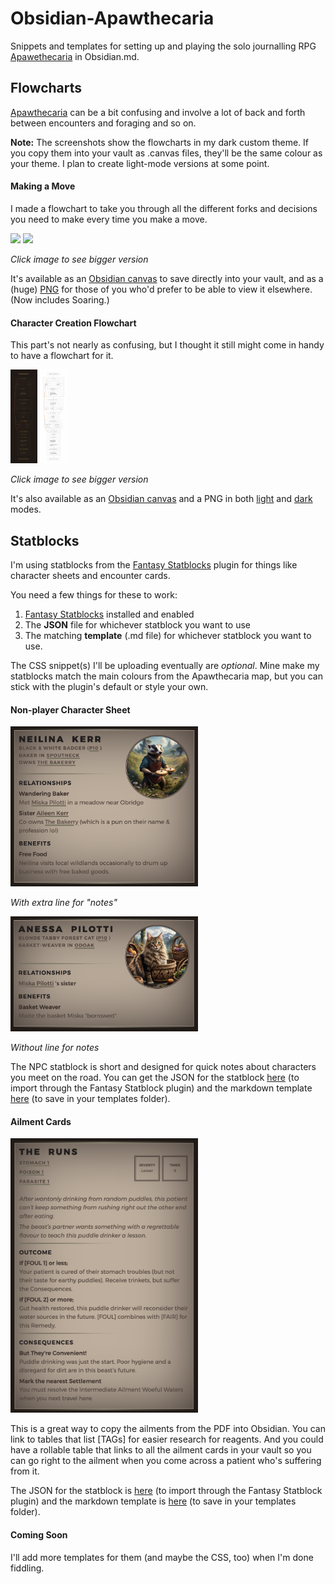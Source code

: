 # Obsidian-Apawthecaria
Snippets and templates for setting up and playing the solo journalling RPG [Apawethecaria](https://blackwellwriter.itch.io/apawthecaria-a-poultice-pounder-adventure) in Obsidian.md.

## Flowcharts
[Apawthecaria](https://blackwellwriter.itch.io/apawthecaria-a-poultice-pounder-adventure) can be a bit confusing and involve a lot of back and forth between encounters and foraging and so on. 

**Note:** The screenshots show the flowcharts in my dark custom theme. If you copy them into your vault as .canvas files, they'll be the same colour as your theme. I plan to create light-mode versions at some point.

#### Making a Move
I made a flowchart to take you through all the different forks and decisions you need to make every time you make a move.

<a href="/APAW-Flowchart-Moving.png"><img src="/APAW-Flowchart-Moving.png" height="200px" /></a> <a href="/APAW-Flowchart-Moving-Light.png"><img src="/APAW-Flowchart-Moving-Light.png" height="200px" /></a>

_Click image to see bigger version_

It's available as an [Obsidian canvas](/APAW-Flowchart-Moving.canvas) to save directly into your vault, and as a (huge) [PNG](/APAW-Flowchart-Moving.png) for those of you who'd prefer to be able to view it elsewhere. (Now includes Soaring.)

#### Character Creation Flowchart
This part's not nearly as confusing, but I thought it still might come in handy to have a flowchart for it.

<a href="/APAW-Flowchart-CharacterCreation.png"><img src="/APAW-Flowchart-CharacterCreation.png" height="150px" /></a> <a href="/APAW-Flowchart-CharacterCreation-Light.png"><img src="/APAW-Flowchart-CharacterCreation-Light.png" height="150px" /></a>

_Click image to see bigger version_

It's also available as an [Obsidian canvas](/APAW-Flowchart-CharacterCreation.canvas) and a PNG in both [light](/APAW-Flowchart-CharacterCreation-Light.png) and [dark](/APAW-Flowchart-CharacterCreation.png) modes.

## Statblocks
I'm using statblocks from the [Fantasy Statblocks](https://github.com/javalent/fantasy-statblocks) plugin for things like character sheets and encounter cards.

You need a few things for these to work:
1. [Fantasy Statblocks](https://github.com/javalent/fantasy-statblocks) installed and enabled
2. The **JSON** file for whichever statblock you want to use
3. The matching **template** (.md file) for whichever statblock you want to use.

The CSS snippet(s) I'll be uploading eventually are *optional*. Mine make my statblocks match the main colours from the Apawthecaria map, but you can stick with the plugin's default or style your own.

#### Non-player Character Sheet

<img src="/APAW-NPC-Statblock-Long.png" width="300px" />

*With extra line for "notes"*

<img src="/APAW-NPC-Statblock.png" width="300px" />

*Without line for notes*

The NPC statblock is short and designed for quick notes about characters you meet on the road. You can get the JSON for the statblock [here](/ApawthecariaNPC.json) (to import through the Fantasy Statblock plugin) and the markdown template [here](/FSB-APAW-NPC.md) (to save in your templates folder).

#### Ailment Cards

<img src="/APAW-AilmentCard.png" width="300px" />

This is a great way to copy the ailments from the PDF into Obsidian. You can link to tables that list [TAGs] for easier research for reagents. And you could have a rollable table that links to all the ailment cards in your vault so you can go right to the ailment when you come across a patient who's suffering from it.

The JSON for the statblock is [here](/ApawthecariaAilment.json) (to import through the Fantasy Statblock plugin) and the markdown template is [here](/FSB/APAW-Ailment.md) (to save in your templates folder).


#### Coming Soon
I'll add more templates for them (and maybe the CSS, too) when I'm done fiddling. 
